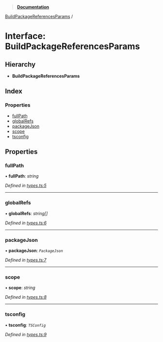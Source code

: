 > **[Documentation](../README.md)**

[BuildPackageReferencesParams](buildpackagereferencesparams.md) /

# Interface: BuildPackageReferencesParams

## Hierarchy

* **BuildPackageReferencesParams**

## Index

### Properties

* [fullPath](buildpackagereferencesparams.md#fullpath)
* [globalRefs](buildpackagereferencesparams.md#globalrefs)
* [packageJson](buildpackagereferencesparams.md#packagejson)
* [scope](buildpackagereferencesparams.md#scope)
* [tsconfig](buildpackagereferencesparams.md#tsconfig)

## Properties

###  fullPath

• **fullPath**: *string*

*Defined in [types.ts:5](https://github.com/dylanaubrey/repodog/blob/04accea/packages/build-references/src/types.ts#L5)*

___

###  globalRefs

• **globalRefs**: *string[]*

*Defined in [types.ts:6](https://github.com/dylanaubrey/repodog/blob/04accea/packages/build-references/src/types.ts#L6)*

___

###  packageJson

• **packageJson**: *`PackageJson`*

*Defined in [types.ts:7](https://github.com/dylanaubrey/repodog/blob/04accea/packages/build-references/src/types.ts#L7)*

___

###  scope

• **scope**: *string*

*Defined in [types.ts:8](https://github.com/dylanaubrey/repodog/blob/04accea/packages/build-references/src/types.ts#L8)*

___

###  tsconfig

• **tsconfig**: *`TSConfig`*

*Defined in [types.ts:9](https://github.com/dylanaubrey/repodog/blob/04accea/packages/build-references/src/types.ts#L9)*